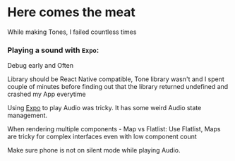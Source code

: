 # Here comes the meat

While making Tones, I failed countless times

### Playing a sound with `Expo`: 

Debug early and Often

Library should be React Native compatible, Tone library wasn't and I spent couple of minutes before finding out that the library returned undefined and crashed my App everytime

Using [Expo](https://docs.expo.io/versions/v38.0.0/sdk/audio/) to play Audio was tricky. It has some weird Audio state management.

When rendering multiple components - Map vs Flatlist: Use Flatlist, Maps are tricky for complex interfaces even with low component count

Make sure phone is not on silent mode while playing Audio.
